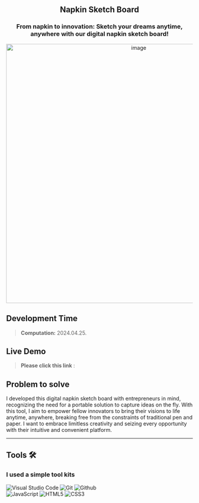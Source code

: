 <h2 align="center">
  Napkin Sketch Board <br/>
</h2>

<h3 align="center">
  From napkin to innovation: Sketch your dreams anytime, anywhere with our digital napkin sketch board!
</h3>

<div align="center">
<img width="700" alt="image" src="assets/doogieReadMeCapture.gif">


</div>

## Development Time
> **Computation:** 2024.04.25.


## Live Demo

> **Please click this link** : <br>


## Problem to solve

I developed this digital napkin sketch board with entrepreneurs in mind, recognizing the need for a portable solution to capture ideas on the fly. With this tool, I aim to empower fellow innovators to bring their visions to life anytime, anywhere, breaking free from the constraints of traditional pen and paper. I want to embrace limitless creativity and seizing every opportunity with their intuitive and convenient platform. <br>


---
## Tools 🛠️


### I used a simple tool kits
![Visual Studio Code](https://img.shields.io/badge/Visual%20Studio%20Code-007ACC?style=for-the-badge&logo=Visual%20Studio%20Code&logoColor=white)
![Git](https://img.shields.io/badge/Git-F05032?style=for-the-badge&logo=Git&logoColor=white)
![Github](https://img.shields.io/badge/GitHub-181717?style=for-the-badge&logo=GitHub&logoColor=white)             
![JavaScript](https://img.shields.io/badge/JavaScript-F7DF1E?style=for-the-badge&logo=Javascript&logoColor=white)
![HTML5](https://img.shields.io/badge/html5-%23E34F26.svg?style=for-the-badge&logo=html5&logoColor=white)
![CSS3](https://img.shields.io/badge/css3-%231572B6.svg?style=for-the-badge&logo=css3&logoColor=white)

